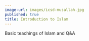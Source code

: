 ```yaml
---
image-url: images/icsd-musallah.jpg
published: true
title: Introduction to Islam
---
```

Basic teachings of Islam and Q&A
